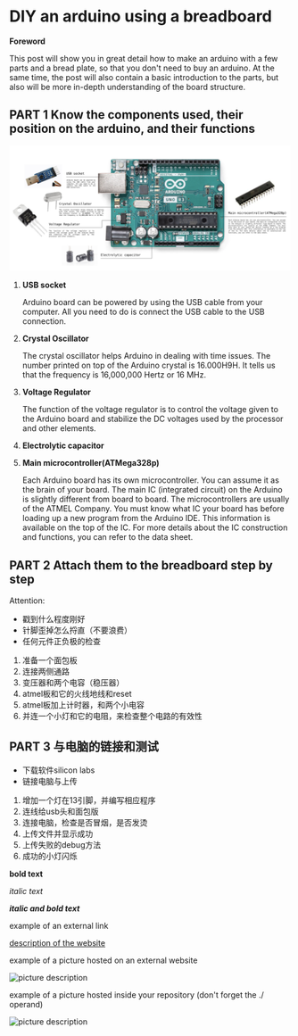 # DIY an arduino using a breadboard

**Foreword**

This post will show you in great detail how to make an arduino with a few parts and a bread plate, so that you don't need to buy an arduino. At the same time, the post will also contain a basic introduction to the parts, but also will be more in-depth understanding of the board structure.

## PART 1 Know the components used, their position on the arduino, and their functions

![1.png](https://github.com/xinxinwang233/wang-Xinyi-s-assignments/blob/main/01-breadboard/images/1.png)

1. **USB socket**
   
   Arduino board can be powered by using the USB cable from your computer. All you need to do is connect the USB cable to the USB connection.
2. **Crystal Oscillator**
   
   The crystal oscillator helps Arduino in dealing with time issues. The number printed on top of the Arduino crystal is 16.000H9H. It tells us that the frequency is 16,000,000 Hertz or 16 MHz.
4. **Voltage Regulator**
   
   The function of the voltage regulator is to control the voltage given to the Arduino board and stabilize the DC voltages used by the processor and other elements.
6. **Electrolytic capacitor**
   
8. **Main microcontroller(ATMega328p)**
   
   Each Arduino board has its own microcontroller. You can assume it as the brain of your board. The main IC (integrated circuit) on the Arduino is slightly different from board to board. The microcontrollers are usually of the ATMEL Company. You must know what IC your board has before loading up a new program from the Arduino IDE. This information is available on the top of the IC. For more details about the IC construction and functions, you can refer to the data sheet.

## PART 2 Attach them to the breadboard step by step
  Attention:
* 戳到什么程度刚好
* 针脚歪掉怎么捋直（不要浪费）
* 任何元件正负极的检查
  
1. 准备一个面包板
2. 连接两侧通路
3. 变压器和两个电容（稳压器）
4. atmel板和它的火线地线和reset
5. atmel板加上计时器，和两个小电容
6. 并连一个小灯和它的电阻，来检查整个电路的有效性

## PART 3 与电脑的链接和测试
* 下载软件silicon labs
* 链接电脑与上传
1. 增加一个灯在13引脚，并编写相应程序
2. 连线给usb头和面包版
3. 连接电脑，检查是否冒烟，是否发烫
4. 上传文件并显示成功
5. 上传失败的debug方法
6. 成功的小灯闪烁


**bold text**

*italic text*

***italic and bold text***

example of an external link

[description of the website](https://www.https://www.example.com/)

example of a picture hosted on an external website

![picture description](https://djmag.com/sites/default/files/storyimages/Clara_Rockmore.jpg)

example of a picture hosted inside your repository (don't forget the ./ operand)

![picture description](./images/example.jpg)
